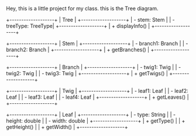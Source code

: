 Hey, this is a little project for my class.
this is the Tree diagram.

+-------------------+
|      Tree         |
+-------------------+
| - stem: Stem      |
| - treeType: TreeType|
+-------------------+
| + displayInfo()   |
+-------------------+

       
       

+-------------------+
|      Stem         |
+-------------------+
| - branch1: Branch |
| - branch2: Branch |
+-------------------+
| + getBranches()   |
+-------------------+

       
       

+-------------------+
|     Branch        |
+-------------------+
| - twig1: Twig     |
| - twig2: Twig     |
| - twig3: Twig     |
+-------------------+
| + getTwigs()      |
+-------------------+

       
       

+-------------------+
|     Twig          |
+-------------------+
| - leaf1: Leaf     |
| - leaf2: Leaf     |
| - leaf3: Leaf     |
| - leaf4: Leaf     |
+-------------------+
| + getLeaves()     |
+-------------------+

       
       

+-------------------+
|     Leaf          |
+-------------------+
| - type: String    |
| - height: double  |
| - width: double   |
+-------------------+
| + getType()       |
| + getHeight()     |
| + getWidth()      |
+-------------------+

